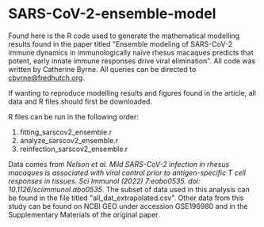 # SARS-CoV-2-ensemble-model
Found here is the R code used to generate the mathematical modelling results found in the paper titled "Ensemble modeling of SARS-CoV-2 immune dynamics in immunologically naïve rhesus macaques predicts that potent, early innate immune responses drive viral elimination". All code was written by Catherine Byrne. All queries can be directed to cbyrne@fredhutch.org.

If wanting to reproduce modelling results and figures found in the article, all data and R files should first be downloaded. 

R files can be run in the following order:
1. fitting_sarscov2_ensemble.r
2. analyze_sarscov2_ensemble.r
3. reinfection_sarscov2_ensemble.r

Data comes from _Nelson et al. Mild SARS-CoV-2 infection in rhesus macaques is associated with viral control prior to antigen-specific T cell responses in tissues. Sci Immunol (2022) 7:eabo0535. doi: 10.1126/sciimmunol.abo0535_. The subset of data used in this analysis can be found in the file titled "all_dat_extrapolated.csv". Other data from this study can be found on NCBI GEO under accession GSE196980 and in the Supplementary Materials of the original paper.  

